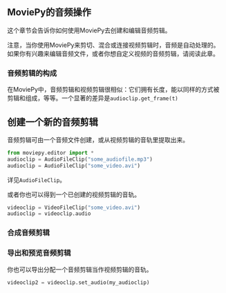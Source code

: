 ## MoviePy的音频操作

这个章节会告诉你如何使用MoviePy去创建和编辑音频剪辑。

注意，当你使用MoviePy来剪切、混合或连接视频剪辑时，音频是自动处理的。如果你有兴趣来编辑音频文件，或者你想自定义视频的音频剪辑，请阅读此章。

### 音频剪辑的构成

在MoviePy中，音频剪辑和视频剪辑很相似：它们拥有长度，能以同样的方式被剪辑和组成，等等。一个显著的差异是`audioclip.get_frame(t)`

## 创建一个新的音频剪辑

音频剪辑可由一个音频文件创建，或从视频剪辑的音轨里提取出来。

```python
from moviepy.editor import *
audioclip = AudioFileClip("some_audiofile.mp3")
audioclip = AudioFileClip("some_video.avi")
```

详见`AudioFileClip`。

或者你也可以得到一个已创建的视频剪辑的音轨。

```python
videoclip = VideoFileClip("some_video.avi")
audioclip = videoclip.audio
```

### 合成音频剪辑

### 导出和预览音频剪辑

你也可以导出分配一个音频剪辑当作视频剪辑的音轨。

```python
videoclip2 = videoclip.set_audio(my_audioclip)
```
